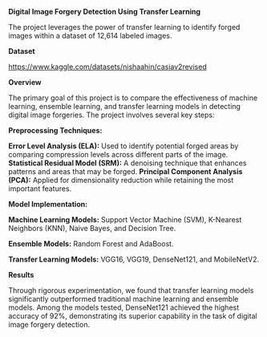 **Digital Image Forgery Detection Using Transfer Learning**

The project leverages the power of transfer learning to identify forged images within a dataset of 12,614 labeled images.

**Dataset**

https://www.kaggle.com/datasets/nishaahin/casiav2revised


**Overview**

The primary goal of this project is to compare the effectiveness of machine learning, ensemble learning, and transfer learning models in detecting digital image forgeries. The project involves several key steps:

**Preprocessing Techniques:**

**Error Level Analysis (ELA):** Used to identify potential forged areas by comparing compression levels across different parts of the image.
**Statistical Residual Model (SRM):** A denoising technique that enhances patterns and areas that may be forged.
**Principal Component Analysis (PCA):** Applied for dimensionality reduction while retaining the most important features.

**Model Implementation:**

**Machine Learning Models:** Support Vector Machine (SVM), K-Nearest Neighbors (KNN), Naive Bayes, and Decision Tree.

**Ensemble Models:** Random Forest and AdaBoost.

**Transfer Learning Models:** VGG16, VGG19, DenseNet121, and MobileNetV2.

**Results**

Through rigorous experimentation, we found that transfer learning models significantly outperformed traditional machine learning and ensemble models. Among the models tested, DenseNet121 achieved the highest accuracy of 92%, demonstrating its superior capability in the task of digital image forgery detection.
